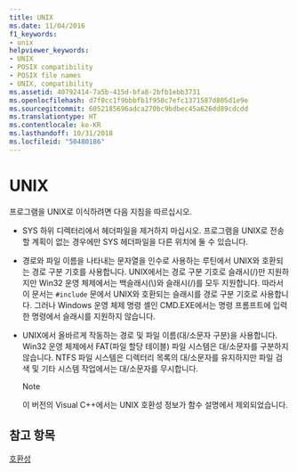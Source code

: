```yaml
---
title: UNIX
ms.date: 11/04/2016
f1_keywords:
- unix
helpviewer_keywords:
- UNIX
- POSIX compatibility
- POSIX file names
- UNIX, compatibility
ms.assetid: 40792414-7a5b-415d-bfa8-2bfb1ebb3731
ms.openlocfilehash: d7f0cc1f9bbbfb1f950c7efc1371587d805d1e9e
ms.sourcegitcommit: 6052185696adca270bc9bdbec45a626dd89cdcdd
ms.translationtype: HT
ms.contentlocale: ko-KR
ms.lasthandoff: 10/31/2018
ms.locfileid: "50480186"
---
```

# <a name="unix"></a>UNIX

프로그램을 UNIX로 이식하려면 다음 지침을 따르십시오.

- SYS 하위 디렉터리에서 헤더파일을 제거하지 마십시오. 프로그램을 UNIX로 전송할 계획이 없는 경우에만 SYS 헤더파일을 다른 위치에 둘 수 있습니다.

- 경로와 파일 이름을 나타내는 문자열을 인수로 사용하는 루틴에서 UNIX와 호환되는 경로 구분 기호를 사용합니다. UNIX에서는 경로 구분 기호로 슬래시(/)만 지원하지만 Win32 운영 체제에서는 백슬래시(\\)와 슬래시(/)를 모두 지원합니다. 따라서 이 문서는 `#include` 문에서 UNIX와 호환되는 슬래시를 경로 구분 기호로 사용합니다. 그러나 Windows 운영 체제 명령 셸인 CMD.EXE에서는 명령 프롬프트에 입력한 명령에서 슬래시를 지원하지 않습니다.

- UNIX에서 올바르게 작동하는 경로 및 파일 이름(대/소문자 구분)을 사용합니다. Win32 운영 체제에서 FAT(파일 할당 테이블) 파일 시스템은 대/소문자를 구분하지 않습니다. NTFS 파일 시스템은 디렉터리 목록의 대/소문자를 유지하지만 파일 검색 및 기타 시스템 작업에서는 대/소문자를 무시합니다.

    > [!NOTE]
    >  이 버전의 Visual C++에서는 UNIX 호환성 정보가 함수 설명에서 제외되었습니다.

## <a name="see-also"></a>참고 항목

[호환성](../c-runtime-library/compatibility.md)
